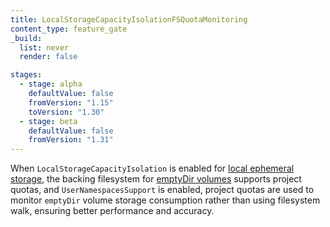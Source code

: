 ```yaml
---
title: LocalStorageCapacityIsolationFSQuotaMonitoring
content_type: feature_gate
_build:
  list: never
  render: false

stages:
  - stage: alpha
    defaultValue: false
    fromVersion: "1.15"
    toVersion: "1.30"
  - stage: beta 
    defaultValue: false
    fromVersion: "1.31"
---
```

When `LocalStorageCapacityIsolation` 
is enabled for 
[local ephemeral storage](/docs/concepts/configuration/manage-resources-containers/), 
the backing filesystem for [emptyDir volumes](/docs/concepts/storage/volumes/#emptydir) supports project quotas,
and `UserNamespacesSupport` is enabled, 
project quotas are used to monitor `emptyDir` volume storage consumption rather than using filesystem walk, ensuring better performance and accuracy.